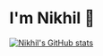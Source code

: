 # I'm Nikhil 👋

[![Nikhil's GitHub stats](https://github-readme-stats.vercel.app/api?username=Nikhil-Singhal-06&show_icons=true&theme=radical)](https://github.com/Nikhil-Singhal-06/github-readme-stats)
